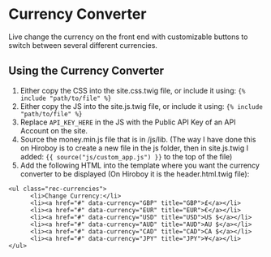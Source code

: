 
# Currency Converter

Live change the currency on the front end with customizable buttons to switch between several different currencies.

## Using the Currency Converter

1. Either copy the CSS into the site.css.twig file, or include it using: `{% include "path/to/file" %}`
2. Either copy the JS into the site.js.twig file, or include it using: `{% include "path/to/file" %}`
3. Replace `API_KEY_HERE` in the JS with the Public API Key of an API Account on the site.
4. Source the money.min.js file that is in /js/lib. (The way I have done this on Hiroboy is to create a new file in the js folder, then in site.js.twig I added: `{{ source("js/custom_app.js") }}` to the top of the file)
5. Add the following HTML into the template where you want the currency converter to be displayed (On Hiroboy it is the header.html.twig file):
```
<ul class="rec-currencies">
      <li>Change Currency:</li>
      <li><a href="#" data-currency="GBP" title="GBP">£</a></li>
      <li><a href="#" data-currency="EUR" title="EUR">€</a></li>
      <li><a href="#" data-currency="USD" title="USD">US $</a></li>
      <li><a href="#" data-currency="AUD" title="AUD">AU $</a></li>
      <li><a href="#" data-currency="CAD" title="CAD">CA $</a></li>
      <li><a href="#" data-currency="JPY" title="JPY">¥</a></li>
</ul>
```
